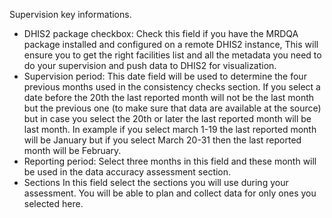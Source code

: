Supervision key informations.
* DHIS2 package checkbox:
Check this field if you have the MRDQA package installed and configured on a remote DHIS2 instance, This will ensure you to get the right facilities list and all the metadata you need to do your supervision and push data to DHIS2 for visualization.  
* Supervision period:
This date field will be used to determine the four previous months used in the consistency checks section. If you select a date before the 20th the last reported month will not be the last month but the previous one (to make sure that data are available at the source) but in case you select the 20th or later the last reported month will be last month. In example if you select march 1-19 the last reported month will be January but if you select March 20-31 then the last reported month will be February.  
* Reporting period:
Select three months in this field and these month will be used in the data accuracy assessment section.
* Sections
In this field select the sections you will use during your assessment. You will be able to plan and collect data for only ones you selected here.